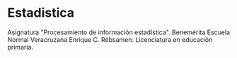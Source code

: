 # Estadistica
Asignatura "Procesamiento de información estadística". Benemérita Escuela Normal Veracruzana Enrique C. Rébsamen. Licenciatura en educación primaria.
